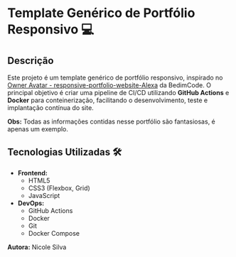 # Template Genérico de Portfólio Responsivo 💻


## Descrição 

Este projeto é um template genérico de portfólio responsivo, inspirado no [Owner Avatar - responsive-portfolio-website-Alexa](https://github.com/bedimcode/responsive-portfolio-website-Alexa) da BedimCode. O principal objetivo é criar uma pipeline de CI/CD utilizando **GitHub Actions** e **Docker** para conteinerização, facilitando o desenvolvimento, teste e implantação contínua do site.

**Obs:** Todas as informações contidas nesse portfólio são fantasiosas, é apenas um exemplo. 

## Tecnologias Utilizadas 🛠️

- **Frontend:**
  - HTML5
  - CSS3 (Flexbox, Grid)
  - JavaScript
- **DevOps:**
  - GitHub Actions
  - Docker
  - Git
  - Docker Compose

**Autora:** Nicole Silva

